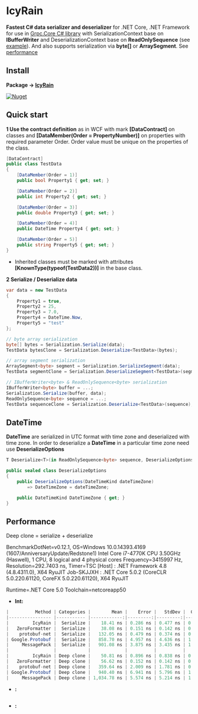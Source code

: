 # IcyRain
**Fastest C# data serializer and deserializer** for .NET Core, .NET Framework for use in [Grpc.Core C# library](https://github.com/grpc/grpc/tree/master/src/csharp) with SerializationContext base on **IBufferWriter<byte>** and DeserializationContext base on **ReadOnlySequence<byte>** (see [example](https://github.com/trs4/IcyRain/blob/main/IcyRain.Data/GrpcTestService.cs)). And also supports serialization via **byte[]** or **ArraySegment<byte>**. See [performance](https://github.com/trs4/IcyRain#performance)

Install
---
**Package -> [IcyRain](https://www.nuget.org/packages/IcyRain/)** 

[![Nuget](https://img.shields.io/nuget/v/IcyRain.svg)](http://www.nuget.org/packages/IcyRain/)

Quick start
---
**1 Use the contract definition** as in WCF with mark **[DataContract]** on classes and **[DataMember(Order = PropertyNumber)]** on properties with required parameter Order. Order value must be unique on the properties of the class.

```csharp
[DataContract]
public class TestData
{
    [DataMember(Order = 1)]
    public bool Property1 { get; set; }

    [DataMember(Order = 2)]
    public int Property2 { get; set; }

    [DataMember(Order = 3)]
    public double Property3 { get; set; }

    [DataMember(Order = 4)]
    public DateTime Property4 { get; set; }

    [DataMember(Order = 5)]
    public string Property5 { get; set; }
}
```
* Inherited classes must be marked with attributes **[KnownType(typeof(TestData2))]** in the base class.

**2 Serialize / Deserialize data**

```csharp
var data = new TestData
{
    Property1 = true,
    Property2 = 25,
    Property3 = 7.0,
    Property4 = DateTime.Now,
    Property5 = "test"
};

// byte array serialization
byte[] bytes = Serialization.Serialize(data);
TestData bytesClone = Serialization.Deserialize<TestData>(bytes);

// array segment serialization
ArraySegment<byte> segment = Serialization.SerializeSegment(data);
TestData segmentClone = Serialization.DeserializeSegment<TestData>(segment);

// IBufferWriter<byte> & ReadOnlySequence<byte> serialization
IBufferWriter<byte> buffer = ...;
Serialization.Serialize(buffer, data);
ReadOnlySequence<byte> sequence = ...;
TestData sequenceClone = Serialization.Deserialize<TestData>(sequence);
```

DateTime
---
**DateTime** are serialized in UTC format with time zone and deserialized with time zone. In order to deserialize a **DateTime** in a particular time zone need use **DeserializeOptions**
```csharp
T Deserialize<T>(in ReadOnlySequence<byte> sequence, DeserializeOptions options = null)
```
```csharp
public sealed class DeserializeOptions
{
    public DeserializeOptions(DateTimeKind dateTimeZone)
        => DateTimeZone = dateTimeZone;

    public DateTimeKind DateTimeZone { get; }
}
```

Performance
---
Deep clone = serialize + deserialize

BenchmarkDotNet=v0.12.1, OS=Windows 10.0.14393.4169 (1607/AnniversaryUpdate/Redstone1)
Intel Core i7-4770K CPU 3.50GHz (Haswell), 1 CPU, 8 logical and 4 physical cores
Frequency=3415997 Hz, Resolution=292.7403 ns, Timer=TSC
  [Host]     : .NET Framework 4.8 (4.8.4311.0), X64 RyuJIT
  Job-SKJJXH : .NET Core 5.0.2 (CoreCLR 5.0.220.61120, CoreFX 5.0.220.61120), X64 RyuJIT

Runtime=.NET Core 5.0  Toolchain=netcoreapp50  

* **Int:**
```csharp
|          Method | Categories |        Mean |    Error |   StdDev |  Gen 0 | Gen 1 | Gen 2 | Allocated |
|---------------- |----------- |------------:|---------:|---------:|-------:|------:|------:|----------:|
|         IcyRain |  Serialize |    18.41 ns | 0.286 ns | 0.477 ns | 0.0076 |     - |     - |      32 B |
|   ZeroFormatter |  Serialize |    38.08 ns | 0.151 ns | 0.142 ns | 0.0153 |     - |     - |      64 B |
|    protobuf-net |  Serialize |   132.05 ns | 0.479 ns | 0.374 ns | 0.0362 |     - |     - |     152 B |
| Google.Protobuf |  Serialize |   858.70 ns | 4.957 ns | 4.636 ns | 1.9455 |     - |     - |    8152 B |
|     MessagePack |  Serialize |   901.08 ns | 3.875 ns | 3.435 ns | 1.9379 |     - |     - |    8120 B |
|                 |            |             |          |          |        |       |       |           |
|         IcyRain | Deep clone |    50.81 ns | 0.896 ns | 0.838 ns | 0.0153 |     - |     - |      64 B |
|   ZeroFormatter | Deep clone |    56.62 ns | 0.152 ns | 0.142 ns | 0.0153 |     - |     - |      64 B |
|    protobuf-net | Deep clone |   359.64 ns | 2.009 ns | 1.781 ns | 0.0362 |     - |     - |     152 B |
| Google.Protobuf | Deep clone |   940.40 ns | 6.941 ns | 5.796 ns | 1.9569 |     - |     - |    8184 B |
|     MessagePack | Deep clone | 1,034.78 ns | 5.574 ns | 5.214 ns | 1.9379 |     - |     - |    8120 B |
```

* **:**
```csharp
```

* **:**
```csharp
```







